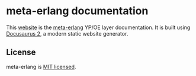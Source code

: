 # meta-erlang documentation

This [website](https://meta-erlang.github.io/) is the [meta-erlang](https://github.com/meta-erlang/meta-erlang)
YP/OE layer documentation. It is built using [Docusaurus 2](https://docusaurus.io/), a modern static website generator.

## License

meta-erlang is [MIT licensed](./LICENSE).
